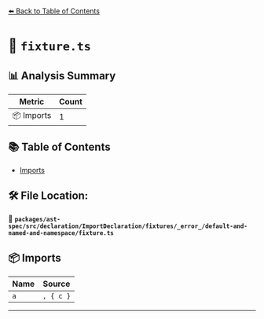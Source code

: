[⬅️ Back to Table of Contents](../../../../../../../../index.md)

# 📄 `fixture.ts`

## 📊 Analysis Summary

| Metric | Count |
|--------|-------|
| 📦 Imports | 1 |

## 📚 Table of Contents

- [Imports](#imports)

## 🛠️ File Location:
📂 **`packages/ast-spec/src/declaration/ImportDeclaration/fixtures/_error_/default-and-named-and-namespace/fixture.ts`**

## 📦 Imports

| Name | Source |
|------|--------|
| `a` | `, { c }` |


---